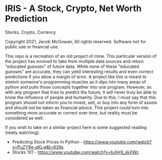 # IRIS - A Stock, Crypto, Net Worth Prediction
Stocks, Crypto, Currency

Copyright 2021, Jacob McGowan, All rights reserved. Software not for public use or financial use.

This repo is a recreation of an old project of mine. This particular version of the project has evolved to take from multiple data sources and 
return "educated guesses" of future data. While none of these "educated guesses" are accurate, they can yield interesting results and even correct predictions if you allow 
a margin of error. A project like this is meant to stretch someone's programming muscles as it dips into many areas of python and pulls those concepts together into one program.
However, as with any program that tries to predict the future, it will never truly be able to know the influence of people and humanity. Due to this, I must say that this program
should not inform you to invest, sell, or buy into any form of assets and should not be taken as financial advice. This project could turn into something more accurate or correct
over time, but reality must be considered as well.

If you wish to take on a similar project here is some suggested reading (really watching).
- Predicting Stock Prices In Python - https://www.youtube.com/watch?v=PuZY9q-aKLw&t=839s
- Stocks 101 - https://www.youtube.com/watch?v=bJHr6_skXWc
